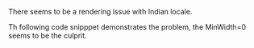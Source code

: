 There seems to be a rendering issue with Indian locale.

Th following code snipppet demonstrates the problem, the MinWidth=0 seems to be the culprit.
        <StackPanel Orientation="Vertical" BorderBrush="Black" BorderThickness="1" CornerRadius="12">
            <ToggleSwitch IsOn="True" FontWeight="Normal" FontSize="24" Width="Auto" MinWidth="0"/>
            <ToggleSwitch IsOn="True" FontWeight="Normal" FontSize="24" Width="Auto" />
        </StackPanel>

      
